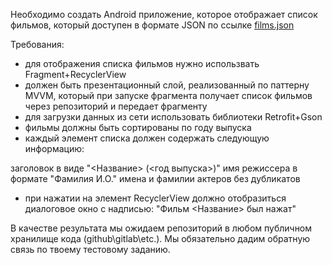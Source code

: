 Необходимо создать Android приложение, которое отображает список фильмов, который доступен в формате JSON по ссылке [films.json](https://raw.githubusercontent.com/constanta-android-dev/intership-wellcome-task/main/films.json)

Требования:
- для отображения списка фильмов нужно использвать Fragment+RecyclerView
- должен быть презентационный слой, реализованный по паттерну MVVM, который при запуске фрагмента получает список фильмов через репозиторий и передает фрагменту
- для загрузки данных из сети использовать библиотеки Retrofit+Gson
- фильмы должны быть сортированы по году выпуска
- каждый элемент списка должен содержать следующую информацию:

заголовок в виде "<Название> (<год выпуска>)"
имя режиссера в формате "Фамилия И.О."
имена и фамилии актеров без дубликатов

- при нажатии на элемент RecyclerView должно отобразиться диалоговое окно с надписью: "Фильм <Название> был нажат"

В качестве результата мы ожидаем репозиторий в любом публичном хранилище кода (github\gitlab\etc.). Мы обязательно дадим обратную связь по твоему тестовому заданию.
